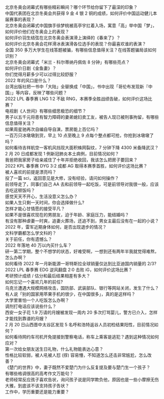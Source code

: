 北京冬奥会闭幕式有哪些精彩瞬间？哪个环节给你留下了最深的印象？  
中国代表团在北京冬奥会共获得 9 金 4 银 2 铜的成绩，如何评价中国运动健儿本届赛事的表现？  
北京冬奥会闭幕式中国旗手徐梦桃被高亭宇扛着入场，寓意「高」举中国「梦」，如何评价他们在冬奥会上的表现？  
如何评价羽生结弦在北京冬奥会表演滑上演绎的《春来了》？  
如何评价北京冬奥会花样滑冰表演滑各位选手的表现？你最喜欢谁的表演？  
全国 350 多万大学生在线答题被骗，有哪些信息值得关注？在线答题骗局该如何识别？  
北京冬奥会闭幕式「米兰 - 科尔蒂纳丹佩佐 8 分钟」有哪些亮点？  
如何评价日剧《金鱼妻》？  
你们觉得月薪多少可以过得比较舒服？  
2022 年的风口是什么？  
台湾出版社把一书中「大陆」全替换成「中国」，书中出现「哥伦布发现新『中国』」等内容，反映了哪些问题？  
2022 LPL 春季赛 LNG 1:2 不敌 RNG，本赛季全胜战绩告破，如何评价这场比赛？  
电视剧《人世间》有哪些细思极恐的细节？  
男子以五千元将患有智力障碍的妻弟媳妇卖工友，被告人现已被刑事拘留，有哪些信息值得关注？  
如果周星驰再次自编自导自演，票房能上百亿吗？  
一百万只冰墩墩到货，早上 10 点至晚上 9 点每个整点都可抢，你抢到冰墩墩了吗？  
如何看待吉祥航空一客机风挡现大面积蛛网裂纹，7 分钟下降 4300 米备降武汉？  
2 月 20 日成都发现 1 例新冠肺炎本土病例，目前情况如何？  
我爸把我家房子给亲戚住了十年并拒绝收回，我该怎么把房子要回来？  
2022 KPL 春季赛 DYG 3:2 成都 AG 取得本赛季首胜，如何评价这场比赛？  
被人喜欢的前提是漂亮吗？  
投了一篇 sci，返回意见是大修，没有经验，请问如何操作？  
前领导走了，同事们自己 AA 去和前领导一起吃饭，可是前领导对我很一般，应该去吃这顿饭吗？  
感觉天天不开心，生活没意义怎么办？  
如果人生只剩一天时间，你会选择做什么?  
怎样才能心甘情愿的接受平凡？  
如果不是很喜欢现在的男朋友，迫于年龄、家庭压力，能结婚吗？  
有没有那种虐妻一时爽，追妻火葬场，还追不到，男女主最后没有在一起的小说？  
2022 年，雷军近期身体如何，是否出现退步的情况？  
文科学霸都怎么学文科的？  
关于前任，你有遗憾么？  
2022 年落地 40 万以内买什么车？  
研一第二学期，整个不想学的状态，好难受啊，一想到还有两年半我就觉得难熬，怎么办啊？  
如何看待 2022 年一月新能源一哥特斯拉全球销量仅达到比亚迪国内销量的 2/3?  
2022 LPL 春季赛 EDG 逆风翻盘 2:0 击败 iG，如何评价这场比赛？  
考研预计成绩 / 估分和最后结果相差有多大？  
如何忘记一个喜欢几年的前任?  
乌克兰遭遇大规模网络攻击，国防部、武装部队、银行等网站关闭，发生了什么？  
有人说「别的国家用苹果手机的很少，在中国很多」，真的是这样吗？  
大学里害怕一个人吃饭怎么办啊？  
调剂打电话应该说些什么？  
西安一女子花 1.9 万请的月嫂被发现一周内 20 多次打骂婴儿，警方已介入，怎样才能找到靠谱的月嫂？  
2 月 20 日山西晋中太谷区发现 5 名呼和浩特返谷人员初检结果阳性，目前情况如何？  
如何看待网约车司机开免提接到警察电话，称车上乘客是逃犯？遇到这种情况如何应对？  
第一次给女朋友送生日礼物，什么礼物能表达心意？  
性格比较软弱，被人吼被人怼 (㨃) 容易懵，不知道怎么还击非常尴尬，怎么改善？  
《楚门的世界》中，妻子既然不爱楚门为什么反复提及要与楚门生一个孩子？  
有哪些格调很高的高考作文万能句？  
老师经常反应孩子喜欢告状，询问孩子说是同学欺负他，原因也是一些小摩擦无伤大雅，到底该不该支持孩子告状？  
工作中，学历重要还是能力重要？  
